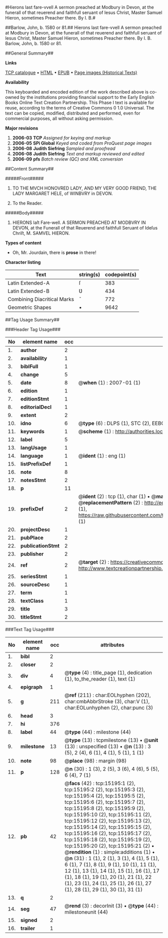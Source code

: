 #Hierons last fare-vvell A sermon preached at Modbury in Devon, at the funerall of that reuerend and faithfull seruant of Iesus Christ, Master Samuel Hieron, sometimes Preacher there. By I. B.#

##Barlow, John, b. 1580 or 81.##
Hierons last fare-vvell A sermon preached at Modbury in Devon, at the funerall of that reuerend and faithfull seruant of Iesus Christ, Master Samuel Hieron, sometimes Preacher there. By I. B.
Barlow, John, b. 1580 or 81.

##General Summary##

**Links**

[TCP catalogue](http://www.ota.ox.ac.uk/tcp/)  • 
[HTML](http://tei.it.ox.ac.uk/tcp/Texts-HTML/free/A04/A04261.html)  • 
[EPUB](http://tei.it.ox.ac.uk/tcp/Texts-EPUB/free/A04/A04261.epub) • 
[Page images (Historical Texts)](https://data.historicaltexts.jisc.ac.uk/view?pubId=eebo-99850012e&pageId=eebo-99850012e-15195-1)

**Availability**

This keyboarded and encoded edition of the
	       work described above is co-owned by the institutions
	       providing financial support to the Early English Books
	       Online Text Creation Partnership. This Phase I text is
	       available for reuse, according to the terms of Creative
	       Commons 0 1.0 Universal. The text can be copied,
	       modified, distributed and performed, even for
	       commercial purposes, all without asking permission.

**Major revisions**

1. __2006-03__ __TCP__ *Assigned for keying and markup*
1. __2006-05__ __SPi Global__ *Keyed and coded from ProQuest page images*
1. __2006-08__ __Judith Siefring__ *Sampled and proofread*
1. __2006-08__ __Judith Siefring__ *Text and markup reviewed and edited*
1. __2006-09__ __pfs__ *Batch review (QC) and XML conversion*

##Content Summary##

#####Front#####

1. TO THE MVCH HONOVRED LADY, AND MY VERY GOOD FRIEND, THE LADY MARGARET HELE, of WINBVRY in DEVON.

1. To the Reader.

#####Body#####

1. HIERONS laſt Fare-well. A SERMON PREACHED AT MODBVRY IN DEVON, at the Funerall of that Reuerend and faithfull Seruant of Ideſus Chriſt, M. SAMVEL HIERON.

**Types of content**

  * Oh, Mr. Jourdain, there is **prose** in there!

**Character listing**


|Text|string(s)|codepoint(s)|
|---|---|---|
|Latin Extended-A|ſ|383|
|Latin Extended-B|Ʋ|434|
|Combining             Diacritical Marks|̄|772|
|Geometric Shapes|▪|9642|

##Tag Usage Summary##

###Header Tag Usage###

|No|element name|occ|attributes|
|---|---|---|---|
|1.|__author__|2||
|2.|__availability__|1||
|3.|__biblFull__|1||
|4.|__change__|5||
|5.|__date__|8| @__when__ (1) : 2007-01 (1)|
|6.|__edition__|1||
|7.|__editionStmt__|1||
|8.|__editorialDecl__|1||
|9.|__extent__|2||
|10.|__idno__|6| @__type__ (6) : DLPS (1), STC (2), EEBO-CITATION (1), PROQUEST (1), VID (1)|
|11.|__keywords__|1| @__scheme__ (1) : http://authorities.loc.gov/ (1)|
|12.|__label__|5||
|13.|__langUsage__|1||
|14.|__language__|1| @__ident__ (1) : eng (1)|
|15.|__listPrefixDef__|1||
|16.|__note__|8||
|17.|__notesStmt__|2||
|18.|__p__|11||
|19.|__prefixDef__|2| @__ident__ (2) : tcp (1), char (1)  •  @__matchPattern__ (2) : ([0-9\-]+):([0-9IVX]+) (1), (.+) (1)  •  @__replacementPattern__ (2) : http://eebo.chadwyck.com/downloadtiff?vid=$1&page=$2 (1), https://raw.githubusercontent.com/textcreationpartnership/Texts/master/tcpchars.xml#$1 (1)|
|20.|__projectDesc__|1||
|21.|__pubPlace__|2||
|22.|__publicationStmt__|2||
|23.|__publisher__|2||
|24.|__ref__|2| @__target__ (2) : https://creativecommons.org/publicdomain/zero/1.0/ (1), http://www.textcreationpartnership.org/docs/. (1)|
|25.|__seriesStmt__|1||
|26.|__sourceDesc__|1||
|27.|__term__|1||
|28.|__textClass__|1||
|29.|__title__|3||
|30.|__titleStmt__|2||


###Text Tag Usage###

|No|element name|occ|attributes|
|---|---|---|---|
|1.|__bibl__|2||
|2.|__closer__|2||
|3.|__div__|4| @__type__ (4) : title_page (1), dedication (1), to_the_reader (1), text (1)|
|4.|__epigraph__|1||
|5.|__g__|211| @__ref__ (211) : char:EOLhyphen (202), char:cmbAbbrStroke (3), char:V (1), char:EOLunhyphen (2), char:punc (3)|
|6.|__head__|3||
|7.|__hi__|376||
|8.|__label__|44| @__type__ (44) : milestone (44)|
|9.|__milestone__|13| @__type__ (13) : tcpmilestone (13)  •  @__unit__ (13) : unspecified (13)  •  @__n__ (13) : 3 (5), 2 (4), 6 (1), 4 (1), 5 (1), 1 (1)|
|10.|__note__|98| @__place__ (98) : margin (98)|
|11.|__p__|128| @__n__ (30) : 1 (3), 2 (5), 3 (6), 4 (6), 5 (5), 6 (4), 7 (1)|
|12.|__pb__|42| @__facs__ (42) : tcp:15195:1 (2), tcp:15195:2 (2), tcp:15195:3 (2), tcp:15195:4 (2), tcp:15195:5 (2), tcp:15195:6 (2), tcp:15195:7 (2), tcp:15195:8 (2), tcp:15195:9 (2), tcp:15195:10 (2), tcp:15195:11 (2), tcp:15195:12 (2), tcp:15195:13 (2), tcp:15195:14 (2), tcp:15195:15 (2), tcp:15195:16 (2), tcp:15195:17 (2), tcp:15195:18 (2), tcp:15195:19 (2), tcp:15195:20 (2), tcp:15195:21 (2)  •  @__rendition__ (1) : simple:additions (1)  •  @__n__ (31) : 1 (1), 2 (1), 3 (1), 4 (1), 5 (1), 6 (1), 7 (1), 8 (1), 9 (1), 10 (1), 11 (1), 12 (1), 13 (1), 14 (1), 15 (1), 16 (1), 17 (1), 18 (1), 19 (1), 20 (1), 21 (1), 22 (1), 23 (1), 24 (1), 25 (1), 26 (1), 27 (1), 28 (1), 29 (1), 30 (1), 31 (1)|
|13.|__q__|2||
|14.|__seg__|47| @__rend__ (3) : decorInit (3)  •  @__type__ (44) : milestoneunit (44)|
|15.|__signed__|2||
|16.|__trailer__|1||
